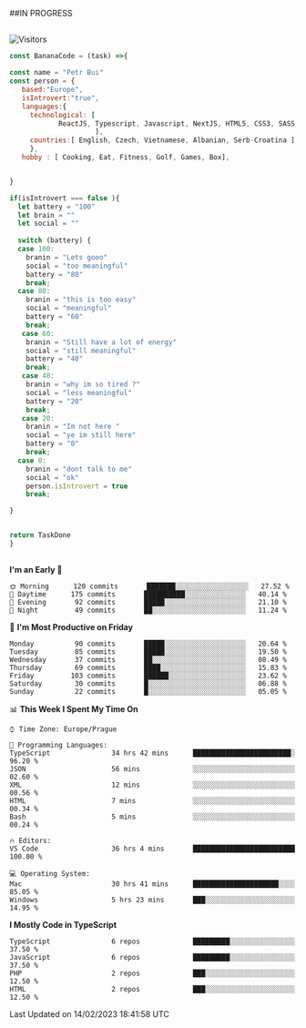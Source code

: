 ##IN PROGRESS
##
![Visitors](https://komarev.com/ghpvc/?username=petrbui&style=for-the-badge&label=Visitors+👀)
```Javascript
const BananaCode = (task) =>{

const name = "Petr Bui"
const person = {
   based:"Europe",
   isIntrovert:"true",
   languages:{
     technological: [ 
            ReactJS, Typescript, Javascript, NextJS, HTML5, CSS3, SASS, Redux, Node, Storybook, Styled-Component
                     ],
     countries:[ English, Czech, Vietnamese, Albanian, Serb-Croatina ]
     },
   hobby : [ Cooking, Eat, Fitness, Golf, Games, Box],


}

if(isIntrovert === false ){
  let battery = "100"
  let brain = ""
  let social = ""
  
  switch (battery) {
  case 100:
    branin = "Lets gooo"
    social = "too meaningful"
    battery = "80"
    break;
  case 80:
    branin = "this is too easy"
    social = "meaningful"
    battery = "60"
    break;
   case 60:
    branin = "Still have a lot of energy"
    social = "still meaningful"
    battery = "40"
    break;
   case 40:
    branin = "why im so tired ?"
    social = "less meaningful"
    battery = "20"
    break;
   case 20:
    branin = "Im not here "
    social = "ye im still here"
    battery = "0"
    break;
  case 0:
    branin = "dont talk to me"
    social = "ok"
    person.isIntrovert = true
    break;

}


return TaskDone
}
```



##
<!--
[![My GitHub stats](https://github-readme-stats.vercel.app/api?username=petrbui&theme=github_dark)](https://github.com/anuraghazra/github-readme-stats)

[![My wakatime stats](https://github-readme-stats.vercel.app/api/wakatime?username=petrbui&theme=github_dark)](https://github.com/anuraghazra/github-readme-stats)
-->
<!--START_SECTION:waka-->
**I'm an Early 🐤** 

```text
🌞 Morning      120 commits       ███████░░░░░░░░░░░░░░░░░░   27.52 % 
🌆 Daytime      175 commits       ██████████░░░░░░░░░░░░░░░   40.14 % 
🌃 Evening       92 commits       █████░░░░░░░░░░░░░░░░░░░░   21.10 % 
🌙 Night         49 commits       ██░░░░░░░░░░░░░░░░░░░░░░░   11.24 % 

```
📅 **I'm Most Productive on Friday** 

```text
Monday          90 commits       █████░░░░░░░░░░░░░░░░░░░░   20.64 % 
Tuesday         85 commits       █████░░░░░░░░░░░░░░░░░░░░   19.50 % 
Wednesday       37 commits       ██░░░░░░░░░░░░░░░░░░░░░░░   08.49 % 
Thursday        69 commits       ████░░░░░░░░░░░░░░░░░░░░░   15.83 % 
Friday         103 commits       ██████░░░░░░░░░░░░░░░░░░░   23.62 % 
Saturday        30 commits       █░░░░░░░░░░░░░░░░░░░░░░░░   06.88 % 
Sunday          22 commits       █░░░░░░░░░░░░░░░░░░░░░░░░   05.05 % 

```


📊 **This Week I Spent My Time On** 

```text
⌚︎ Time Zone: Europe/Prague

💬 Programming Languages: 
TypeScript               34 hrs 42 mins      ████████████████████████░   96.20 % 
JSON                     56 mins             ░░░░░░░░░░░░░░░░░░░░░░░░░   02.60 % 
XML                      12 mins             ░░░░░░░░░░░░░░░░░░░░░░░░░   00.56 % 
HTML                     7 mins              ░░░░░░░░░░░░░░░░░░░░░░░░░   00.34 % 
Bash                     5 mins              ░░░░░░░░░░░░░░░░░░░░░░░░░   00.24 % 

🔥 Editors: 
VS Code                  36 hrs 4 mins       █████████████████████████   100.00 % 

💻 Operating System: 
Mac                      30 hrs 41 mins      █████████████████████░░░░   85.05 % 
Windows                  5 hrs 23 mins       ███░░░░░░░░░░░░░░░░░░░░░░   14.95 % 

```

**I Mostly Code in TypeScript** 

```text
TypeScript               6 repos             █████████░░░░░░░░░░░░░░░░   37.50 % 
JavaScript               6 repos             █████████░░░░░░░░░░░░░░░░   37.50 % 
PHP                      2 repos             ███░░░░░░░░░░░░░░░░░░░░░░   12.50 % 
HTML                     2 repos             ███░░░░░░░░░░░░░░░░░░░░░░   12.50 % 

```



 Last Updated on 14/02/2023 18:41:58 UTC
<!--END_SECTION:waka-->
